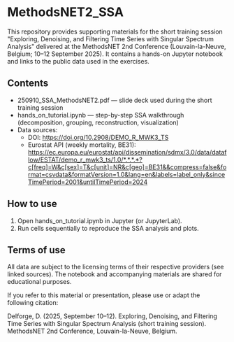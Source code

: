 # MethodsNET2_SSA

This repository provides supporting materials for the short training session "Exploring, Denoising, and Filtering Time Series with Singular Spectrum Analysis" delivered at the MethodsNET 2nd Conference (Louvain-la-Neuve, Belgium; 10–12 September 2025). It contains a hands-on Jupyter notebook and links to the public data used in the exercises.

## Contents
- 250910_SSA_MethodsNET2.pdf — slide deck used during the short training session
- hands_on_tutorial.ipynb — step-by-step SSA walkthrough (decomposition, grouping, reconstruction, visualization)
- Data sources:
  - DOI: https://doi.org/10.2908/DEMO_R_MWK3_TS
  - Eurostat API (weekly mortality, BE31): https://ec.europa.eu/eurostat/api/dissemination/sdmx/3.0/data/dataflow/ESTAT/demo_r_mwk3_ts/1.0/*.*.*.*?c[freq]=W&c[sex]=T&c[unit]=NR&c[geo]=BE31&&compress=false&format=csvdata&formatVersion=1.0&lang=en&labels=label_only&sinceTimePeriod=2001&untilTimePeriod=2024

## How to use
1. Open hands_on_tutorial.ipynb in Jupyter (or JupyterLab).
2. Run cells sequentially to reproduce the SSA analysis and plots.



## Terms of use
All data are subject to the licensing terms of their respective providers (see linked sources). The notebook and accompanying materials are shared for educational purposes.

If you refer to this material or presentation, please use or adapt the following citation:

Delforge, D. (2025, September 10–12). Exploring, Denoising, and Filtering Time Series with Singular Spectrum Analysis (short training session). MethodsNET 2nd Conference, Louvain-la-Neuve, Belgium.